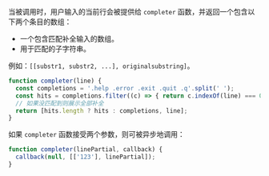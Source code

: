 
当被调用时，用户输入的当前行会被提供给 `completer` 函数，并返回一个包含以下两个条目的数组：

* 一个包含匹配补全输入的数组。
* 用于匹配的子字符串。

例如：`[[substr1, substr2, ...], originalsubstring]`。

```js
function completer(line) {
  const completions = '.help .error .exit .quit .q'.split(' ');
  const hits = completions.filter((c) => { return c.indexOf(line) === 0 });
  // 如果没匹配到则展示全部补全
  return [hits.length ? hits : completions, line];
}
```

如果 `completer` 函数接受两个参数，则可被异步地调用：

```js
function completer(linePartial, callback) {
  callback(null, [['123'], linePartial]);
}
```

